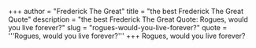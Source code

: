 +++
author = "Frederick The Great"
title = "the best Frederick The Great Quote"
description = "the best Frederick The Great Quote: Rogues, would you live forever?"
slug = "rogues-would-you-live-forever?"
quote = '''Rogues, would you live forever?'''
+++
Rogues, would you live forever?
